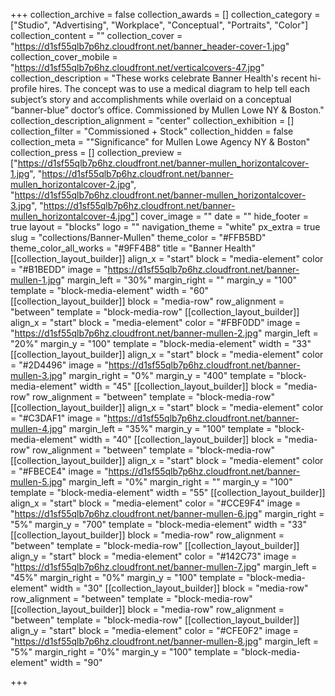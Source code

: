 +++
collection_archive = false
collection_awards = []
collection_category = ["Studio", "Advertising", "Workplace", "Conceptual", "Portraits", "Color"]
collection_content = ""
collection_cover = "https://d1sf55qlb7p6hz.cloudfront.net/banner_header-cover-1.jpg"
collection_cover_mobile = "https://d1sf55qlb7p6hz.cloudfront.net/verticalcovers-47.jpg"
collection_description = "These works celebrate Banner Health's recent hi-profile hires. The concept was to use a medical diagram to help tell each subject’s story and accomplishments while overlaid on a conceptual “banner-blue” doctor’s office. Commissioned by Mullen Lowe NY & Boston."
collection_description_alignment = "center"
collection_exhibition = []
collection_filter = "Commissioned + Stock"
collection_hidden = false
collection_meta = "\"Significance\" for Mullen Lowe Agency NY & Boston"
collection_press = []
collection_preview = ["https://d1sf55qlb7p6hz.cloudfront.net/banner-mullen_horizontalcover-1.jpg", "https://d1sf55qlb7p6hz.cloudfront.net/banner-mullen_horizontalcover-2.jpg", "https://d1sf55qlb7p6hz.cloudfront.net/banner-mullen_horizontalcover-3.jpg", "https://d1sf55qlb7p6hz.cloudfront.net/banner-mullen_horizontalcover-4.jpg"]
cover_image = ""
date = ""
hide_footer = true
layout = "blocks"
logo = ""
navigation_theme = "white"
px_extra = true
slug = "collections/Banner-Mullen"
theme_color = "#FFB5BD"
theme_color_all_works = "#9FF4B8"
title = "Banner Health"
[[collection_layout_builder]]
align_x = "start"
block = "media-element"
color = "#B1BEDD"
image = "https://d1sf55qlb7p6hz.cloudfront.net/banner-mullen-1.jpg"
margin_left = "30%"
margin_right = ""
margin_y = "100"
template = "block-media-element"
width = "60"
[[collection_layout_builder]]
block = "media-row"
row_alignment = "between"
template = "block-media-row"
[[collection_layout_builder]]
align_x = "start"
block = "media-element"
color = "#FBF0DD"
image = "https://d1sf55qlb7p6hz.cloudfront.net/banner-mullen-2.jpg"
margin_left = "20%"
margin_y = "100"
template = "block-media-element"
width = "33"
[[collection_layout_builder]]
align_x = "start"
block = "media-element"
color = "#2D4496"
image = "https://d1sf55qlb7p6hz.cloudfront.net/banner-mullen-3.jpg"
margin_right = "0%"
margin_y = "400"
template = "block-media-element"
width = "45"
[[collection_layout_builder]]
block = "media-row"
row_alignment = "between"
template = "block-media-row"
[[collection_layout_builder]]
align_x = "start"
block = "media-element"
color = "#C3DAF1"
image = "https://d1sf55qlb7p6hz.cloudfront.net/banner-mullen-4.jpg"
margin_left = "35%"
margin_y = "100"
template = "block-media-element"
width = "40"
[[collection_layout_builder]]
block = "media-row"
row_alignment = "between"
template = "block-media-row"
[[collection_layout_builder]]
align_x = "start"
block = "media-element"
color = "#FBECE4"
image = "https://d1sf55qlb7p6hz.cloudfront.net/banner-mullen-5.jpg"
margin_left = "0%"
margin_right = ""
margin_y = "100"
template = "block-media-element"
width = "55"
[[collection_layout_builder]]
align_x = "start"
block = "media-element"
color = "#CCE9F4"
image = "https://d1sf55qlb7p6hz.cloudfront.net/banner-mullen-6.jpg"
margin_right = "5%"
margin_y = "700"
template = "block-media-element"
width = "33"
[[collection_layout_builder]]
block = "media-row"
row_alignment = "between"
template = "block-media-row"
[[collection_layout_builder]]
align_y = "start"
block = "media-element"
color = "#142C73"
image = "https://d1sf55qlb7p6hz.cloudfront.net/banner-mullen-7.jpg"
margin_left = "45%"
margin_right = "0%"
margin_y = "100"
template = "block-media-element"
width = "30"
[[collection_layout_builder]]
block = "media-row"
row_alignment = "between"
template = "block-media-row"
[[collection_layout_builder]]
block = "media-row"
row_alignment = "between"
template = "block-media-row"
[[collection_layout_builder]]
align_y = "start"
block = "media-element"
color = "#CFE0F2"
image = "https://d1sf55qlb7p6hz.cloudfront.net/banner-mullen-8.jpg"
margin_left = "5%"
margin_right = "0%"
margin_y = "100"
template = "block-media-element"
width = "90"

+++
